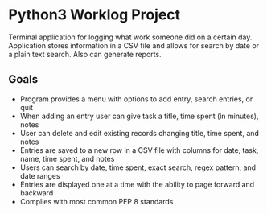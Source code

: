 # Python3 Worklog Project

Terminal application for logging what work someone did on a certain day. Application stores information in a CSV file
and allows for search by date or a plain text search. Also can generate reports.

## Goals

* Program provides a menu with options to add entry, search entries, or quit
* When adding an entry user can give task a title, time spent (in minutes), notes
* User can delete and edit existing records changing title, time spent, and notes
* Entries are saved to a new row in a CSV file with columns for date, task, name, time spent, and notes
* Users can search by date, time spent, exact search, regex pattern, and date ranges
* Entries are displayed one at a time with the ability to page forward and backward
* Complies with most common PEP 8 standards
